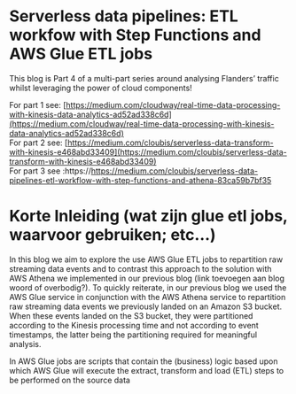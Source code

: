 # Serverless data pipelines: ETL workfow with Step Functions and AWS Glue ETL jobs
This blog is Part 4 of a multi-part series around analysing Flanders’ traffic whilst leveraging the power of cloud components!

For part 1 see: [https://medium.com/cloudway/real-time-data-processing-with-kinesis-data-analytics-ad52ad338c6d](https://medium.com/cloudway/real-time-data-processing-with-kinesis-data-analytics-ad52ad338c6d)  
For part 2 see: [https://medium.com/cloubis/serverless-data-transform-with-kinesis-e468abd33409](https://medium.com/cloubis/serverless-data-transform-with-kinesis-e468abd33409)   
For part 3 see :https://https://medium.com/cloubis/serverless-data-pipelines-etl-workflow-with-step-functions-and-athena-83ca59b7bf35 

# Korte Inleiding (wat zijn glue etl jobs, waarvoor gebruiken; etc…)
In this blog we aim to explore the use AWS Glue ETL jobs to repartition raw streaming data events and to contrast this approach to the solution with AWS Athena we implemented in our previous blog (link toevoegen aan blog woord of overbodig?).
To quickly reiterate, in our previous blog we used the AWS Glue service in conjunction with the AWS Athena service to repartition raw streaming data events we previously landed on an Amazon S3 bucket.
When these events landed on the S3 bucket, they were partitioned according to the Kinesis processing time and not according to event timestamps, the latter being the partitioning required for meaningful analysis. 

In AWS Glue jobs are scripts that contain the (business) logic based upon which AWS Glue will execute the extract, transform and load (ETL) steps to be performed on the source data   

